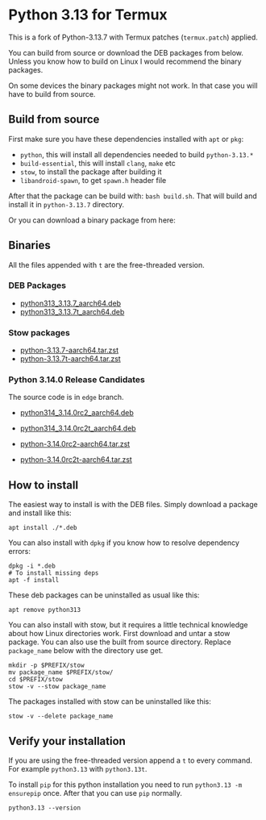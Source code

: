 # Python 3.13 for Termux

This is a fork of Python-3.13.7 with Termux patches (`termux.patch`) applied.

You can build from source or download the DEB packages from below. Unless you know how to build on Linux I would recommend the binary packages.

On some devices the binary packages might not work. In that case you will have to build from source.

## Build from source

First make sure you have these dependencies installed with `apt` or `pkg`:

 - `python`, this will install all dependencies needed to build `python-3.13.*`
 - `build-essential`, this will install `clang`, `make` etc
 - `stow`, to install the package after building it
 - `libandroid-spawn`, to get `spawn.h` header file

After that the package can be build with: `bash build.sh`. That will build and install it in `python-3.13.7` directory.

Or you can download a binary package from here:

## Binaries

All the files appended with `t` are the free-threaded version.

### DEB Packages

 - [python313_3.13.7_aarch64.deb](https://public.8018985.xyz/python313_3.13.7_aarch64.deb)
 - [python313_3.13.7t_aarch64.deb](https://public.8018985.xyz/python313_3.13.7t_aarch64.deb)

### Stow packages

 - [python-3.13.7-aarch64.tar.zst](https://public.8018985.xyz/python-3.13.7-aarch64.tar.zst)
 - [python-3.13.7t-aarch64.tar.zst](https://public.8018985.xyz/python-3.13.7t-aarch64.tar.zst)

### Python 3.14.0 Release Candidates

The source code is in `edge` branch.

 - [python314_3.14.0rc2_aarch64.deb](https://public.8018985.xyz/python314_3.14.0rc2_aarch64.deb)
 - [python314_3.14.0rc2t_aarch64.deb](https://public.8018985.xyz/python314_3.14.0rc2t_aarch64.deb)

 - [python-3.14.0rc2-aarch64.tar.zst](https://public.8018985.xyz/python-3.14.0rc2-aarch64.tar.zst)
 - [python-3.14.0rc2t-aarch64.tar.zst](https://public.8018985.xyz/python-3.14.0rc2t-aarch64.tar.zst)

## How to install

The easiest way to install is with the DEB files. Simply download a package and install like this:

```
apt install ./*.deb
```

You can also install with `dpkg` if you know how to resolve dependency errors:

```
dpkg -i *.deb
# To install missing deps
apt -f install
```

These deb packages can be uninstalled as usual like this:

```
apt remove python313
```

You can also install with stow, but it requires a little technical knowledge about how Linux directories work. First download and untar a stow package. You can also use the built from source directory. Replace `package_name` below with the directory use get.

```
mkdir -p $PREFIX/stow
mv package_name $PREFIX/stow/
cd $PREFIX/stow
stow -v --stow package_name
```

The packages installed with stow can be uninstalled like this:

```
stow -v --delete package_name
```

## Verify your installation

If you are using the free-threaded version append a `t` to every command. For example `python3.13` with `python3.13t`.

To install `pip` for this python installation you need to run `python3.13 -m ensurepip` once. After that you can use `pip` normally.

```
python3.13 --version
```
